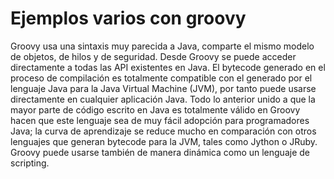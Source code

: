 # Ejemplos varios con groovy

Groovy usa una sintaxis muy parecida a Java, comparte el mismo modelo de objetos, de hilos y de seguridad. Desde Groovy se puede acceder directamente a todas las API existentes en Java. El bytecode generado en el proceso de compilación es totalmente compatible con el generado por el lenguaje Java para la Java Virtual Machine (JVM), por tanto puede usarse directamente en cualquier aplicación Java. Todo lo anterior unido a que la mayor parte de código escrito en Java es totalmente válido en Groovy hacen que este lenguaje sea de muy fácil adopción para programadores Java; la curva de aprendizaje se reduce mucho en comparación con otros lenguajes que generan bytecode para la JVM, tales como Jython o JRuby. Groovy puede usarse también de manera dinámica como un lenguaje de scripting.